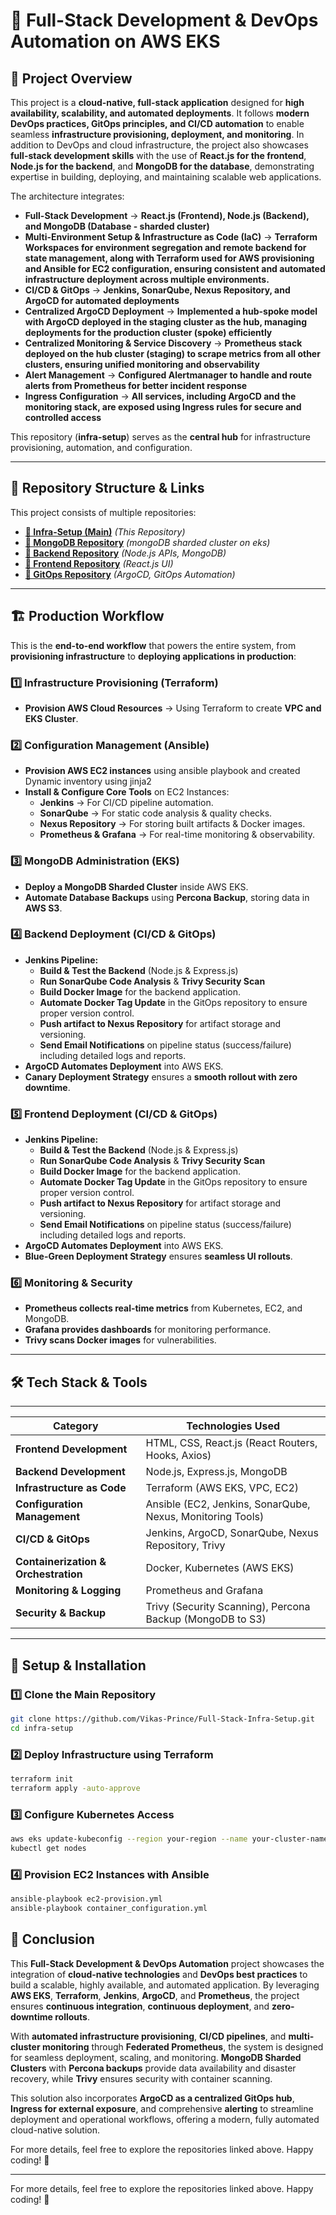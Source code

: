 # 🚀 Full-Stack Development & DevOps Automation on AWS EKS

## 📌 Project Overview

This project is a **cloud-native, full-stack application** designed for **high availability, scalability, and automated deployments**. It follows **modern DevOps practices, GitOps principles, and CI/CD automation** to enable seamless **infrastructure provisioning, deployment, and monitoring**. In addition to DevOps and cloud infrastructure, the project also showcases **full-stack development skills** with the use of **React.js for the frontend**, **Node.js for the backend**, and **MongoDB for the database**, demonstrating expertise in building, deploying, and maintaining scalable web applications.

The architecture integrates:

- **Full-Stack Development** → **React.js (Frontend), Node.js (Backend), and MongoDB (Database - sharded cluster)**
- **Multi-Environment Setup & Infrastructure as Code (IaC)** → **Terraform Workspaces for environment segregation and remote backend for state management, along with Terraform used for AWS provisioning and Ansible for EC2 configuration, ensuring consistent and automated infrastructure deployment across multiple environments.**
- **CI/CD & GitOps** → **Jenkins, SonarQube, Nexus Repository, and ArgoCD for automated deployments**
- **Centralized ArgoCD Deployment** → **Implemented a hub-spoke model with ArgoCD deployed in the staging cluster as the hub, managing deployments for the production cluster (spoke) efficiently**
- **Centralized Monitoring & Service Discovery** → **Prometheus stack deployed on the hub cluster (staging) to scrape metrics from all other clusters, ensuring unified monitoring and observability**
- **Alert Management** → **Configured Alertmanager to handle and route alerts from Prometheus for better incident response**
- **Ingress Configuration** → **All services, including ArgoCD and the monitoring stack, are exposed using Ingress rules for secure and controlled access**

This repository (**infra-setup**) serves as the **central hub** for infrastructure provisioning, automation, and configuration.

---

## 📌 **Repository Structure & Links**

This project consists of multiple repositories:

- **[🔗 Infra-Setup (Main)](https://github.com/Vikas-Prince/Full-Stack-Infra-Setup)** _(This Repository)_
- **[🔗 MongoDB Repository](https://github.com/Vikas-Prince/mongo-sharded-cluster-on-k8s)** _(mongoDB sharded cluster on eks)_
- **[🔗 Backend Repository](https://github.com/Vikas-Prince/food-Delivery-Backend-Node)** _(Node.js APIs, MongoDB)_
- **[🔗 Frontend Repository](https://github.com/Vikas-Prince/food-Delivery-Frontend-React)** _(React.js UI)_
- **[🔗 GitOps Repository](https://github.com/Vikas-Prince/food-Delivery-GitOps)** _(ArgoCD, GitOps Automation)_

---

## 🏗️ **Production Workflow**

This is the **end-to-end workflow** that powers the entire system, from **provisioning infrastructure** to **deploying applications in production**:

### **1️⃣ Infrastructure Provisioning (Terraform)**

- **Provision AWS Cloud Resources** → Using Terraform to create **VPC and EKS Cluster**.

### **2️⃣ Configuration Management (Ansible)**

- **Provision AWS EC2 instances** using ansible playbook and created Dynamic inventory using jinja2
- **Install & Configure Core Tools** on EC2 Instances:
  - **Jenkins** → For CI/CD pipeline automation.
  - **SonarQube** → For static code analysis & quality checks.
  - **Nexus Repository** → For storing built artifacts & Docker images.
  - **Prometheus & Grafana** → For real-time monitoring & observability.

### **3️⃣ MongoDB Administration (EKS)**

- **Deploy a MongoDB Sharded Cluster** inside AWS EKS.
- **Automate Database Backups** using **Percona Backup**, storing data in **AWS S3**.

### **4️⃣ Backend Deployment (CI/CD & GitOps)**

- **Jenkins Pipeline:**
  - **Build & Test the Backend** (Node.js & Express.js)
  - **Run SonarQube Code Analysis** & **Trivy Security Scan**
  - **Build Docker Image** for the backend application.
  - **Automate Docker Tag Update** in the GitOps repository to ensure proper version control.
  - **Push artifact to Nexus Repository** for artifact storage and versioning.
  - **Send Email Notifications** on pipeline status (success/failure) including detailed logs and reports.
- **ArgoCD Automates Deployment** into AWS EKS.
- **Canary Deployment Strategy** ensures a **smooth rollout with zero downtime**.

### **5️⃣ Frontend Deployment (CI/CD & GitOps)**

- **Jenkins Pipeline:**
  - **Build & Test the Backend** (Node.js & Express.js)
  - **Run SonarQube Code Analysis** & **Trivy Security Scan**
  - **Build Docker Image** for the backend application.
  - **Automate Docker Tag Update** in the GitOps repository to ensure proper version control.
  - **Push artifact to Nexus Repository** for artifact storage and versioning.
  - **Send Email Notifications** on pipeline status (success/failure) including detailed logs and reports.
- **ArgoCD Automates Deployment** into AWS EKS.
- **Blue-Green Deployment Strategy** ensures **seamless UI rollouts**.

### **6️⃣ Monitoring & Security**

- **Prometheus collects real-time metrics** from Kubernetes, EC2, and MongoDB.
- **Grafana provides dashboards** for monitoring performance.
- **Trivy scans Docker images** for vulnerabilities.

---

## 🛠️ **Tech Stack & Tools**

---

| **Category**                         | **Technologies Used**                                      |
| ------------------------------------ | ---------------------------------------------------------- |
| **Frontend Development**             | HTML, CSS, React.js (React Routers, Hooks, Axios)          |
| **Backend Development**              | Node.js, Express.js, MongoDB                               |
| **Infrastructure as Code**           | Terraform (AWS EKS, VPC, EC2)                              |
| **Configuration Management**         | Ansible (EC2, Jenkins, SonarQube, Nexus, Monitoring Tools) |
| **CI/CD & GitOps**                   | Jenkins, ArgoCD, SonarQube, Nexus Repository, Trivy        |
| **Containerization & Orchestration** | Docker, Kubernetes (AWS EKS)                               |
| **Monitoring & Logging**             | Prometheus and Grafana                                     |
| **Security & Backup**                | Trivy (Security Scanning), Percona Backup (MongoDB to S3)  |

---

## 🔧 **Setup & Installation**

### **1️⃣ Clone the Main Repository**

```bash
git clone https://github.com/Vikas-Prince/Full-Stack-Infra-Setup.git
cd infra-setup
```

### 2️⃣ Deploy Infrastructure using Terraform

```bash
terraform init
terraform apply -auto-approve
```

### 3️⃣ Configure Kubernetes Access

```bash
aws eks update-kubeconfig --region your-region --name your-cluster-name
kubectl get nodes
```

### 4️⃣ Provision EC2 Instances with Ansible

```bash
ansible-playbook ec2-provision.yml
ansible-playbook container_configuration.yml
```

## 🏁 **Conclusion**

This **Full-Stack Development & DevOps Automation** project showcases the integration of **cloud-native technologies** and **DevOps best practices** to build a scalable, highly available, and automated application. By leveraging **AWS EKS**, **Terraform**, **Jenkins**, **ArgoCD**, and **Prometheus**, the project ensures **continuous integration**, **continuous deployment**, and **zero-downtime rollouts**.

With **automated infrastructure provisioning**, **CI/CD pipelines**, and **multi-cluster monitoring** through **Federated Prometheus**, the system is designed for seamless deployment, scaling, and monitoring. **MongoDB Sharded Clusters** with **Percona backups** provide data availability and disaster recovery, while **Trivy** ensures security with container scanning.

This solution also incorporates **ArgoCD as a centralized GitOps hub**, **Ingress for external exposure**, and comprehensive **alerting** to streamline deployment and operational workflows, offering a modern, fully automated cloud-native solution.

For more details, feel free to explore the repositories linked above. Happy coding! 🚀

---

For more details, feel free to explore the repositories linked above. Happy coding! 🚀
